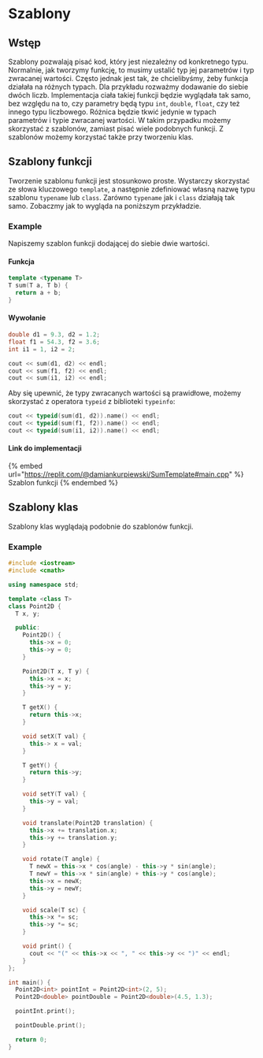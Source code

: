 # Szablony

## Wstęp

Szablony pozwalają pisać kod, który jest niezależny od konkretnego typu.
Normalnie, jak tworzymy funkcję, to musimy ustalić typ jej parametrów i typ zwracanej wartości.
Często jednak jest tak, że chcielibyśmy, żeby funkcja działała na różnych typach.
Dla przykładu rozważmy dodawanie do siebie dwóch liczb.
Implementacja ciała takiej funkcji będzie wyglądała tak samo, bez względu na to, czy parametry będą typu `int`, `double`, `float`, czy też innego typu liczbowego.
Różnica będzie tkwić jedynie w typach parametrów i typie zwracanej wartości.
W takim przypadku możemy skorzystać z szablonów, zamiast pisać wiele podobnych funkcji.
Z szablonów możemy korzystać także przy tworzeniu klas.

## Szablony funkcji

Tworzenie szablonu funkcji jest stosunkowo proste.
Wystarczy skorzystać ze słowa kluczowego `template`, a następnie zdefiniować własną nazwę typu szablonu `typename` lub `class`.
Zarówno `typename` jak i `class` działają tak samo.
Zobaczmy jak to wygląda na poniższym przykładzie.

### Example

Napiszemy szablon funkcji dodającej do siebie dwie wartości.

#### Funkcja
```cpp
template <typename T>
T sum(T a, T b) {
  return a + b;
}
```

#### Wywołanie
```cpp
double d1 = 9.3, d2 = 1.2;
float f1 = 54.3, f2 = 3.6;
int i1 = 1, i2 = 2;

cout << sum(d1, d2) << endl;
cout << sum(f1, f2) << endl;
cout << sum(i1, i2) << endl;
```

Aby się upewnić, że typy zwracanych wartości są prawidłowe, możemy skorzystać z operatora `typeid` z biblioteki `typeinfo`:

```cpp
cout << typeid(sum(d1, d2)).name() << endl;
cout << typeid(sum(f1, f2)).name() << endl;
cout << typeid(sum(i1, i2)).name() << endl;
```

#### Link do implementacji

{% embed url="https://replit.com/@damiankurpiewski/SumTemplate#main.cpp" %}
Szablon funkcji
{% endembed %}

## Szablony klas

Szablony klas wyglądają podobnie do szablonów funkcji.

### Example

```cpp
#include <iostream>
#include <cmath>

using namespace std;

template <class T>
class Point2D {
  T x, y;

  public:
    Point2D() {
      this->x = 0;
      this->y = 0;
    }

    Point2D(T x, T y) {
      this->x = x;
      this->y = y;
    }

    T getX() {
      return this->x;
    }

    void setX(T val) {
      this-> x = val;
    }

    T getY() {
      return this->y;
    }

    void setY(T val) {
      this->y = val;
    }

    void translate(Point2D translation) {
      this->x += translation.x;
      this->y += translation.y;
    }

    void rotate(T angle) {
      T newX = this->x * cos(angle) - this->y * sin(angle);
      T newY = this->x * sin(angle) + this->y * cos(angle);
      this->x = newX;
      this->y = newY;
    }

    void scale(T sc) {
      this->x *= sc;
      this->y *= sc;
    }

    void print() {
      cout << "(" << this->x << ", " << this->y << ")" << endl;
    }
};

int main() {
  Point2D<int> pointInt = Point2D<int>(2, 5);
  Point2D<double> pointDouble = Point2D<double>(4.5, 1.3);

  pointInt.print();

  pointDouble.print();

  return 0;
}
```
